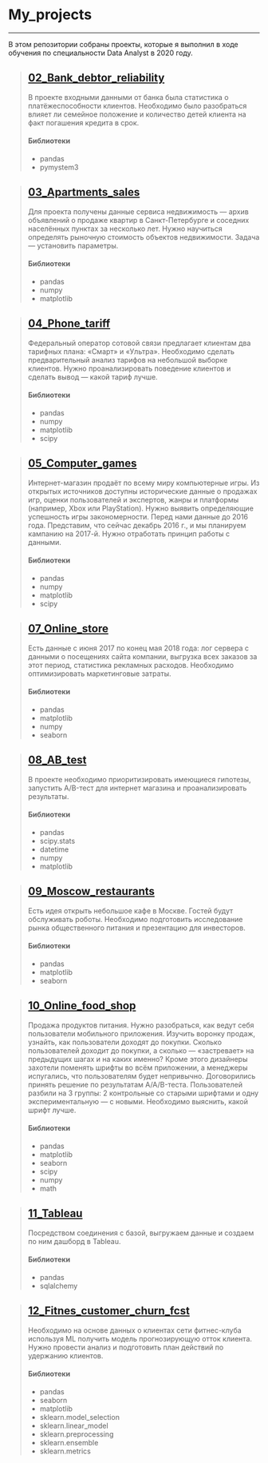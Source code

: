 # My_projects
______________________

В этом репозитории собраны проекты, которые я выполнил в ходе обучения по специальности Data Analyst в 2020 году.


>## [02_Bank_debtor_reliability](https://github.com/Artema-hub/My_projects/tree/main/02_Bank_debtor_reliability)
>В проекте входными данными от банка была статистика о платёжеспособности клиентов. Необходимо было разобраться влияет ли семейное положение и количество детей клиента на факт погашения кредита в срок.
>#### Библиотеки
>* pandas
>* pymystem3

>## [03_Apartments_sales](https://github.com/Artema-hub/My_projects/tree/main/03_Apartments_sales)
>Для проекта получены данные сервиса недвижимость — архив объявлений о продаже квартир в Санкт-Петербурге и соседних населённых пунктах за несколько лет. Нужно научиться определять рыночную стоимость объектов недвижимости. Задача — установить параметры.
>#### Библиотеки
>* pandas
>* numpy
>* matplotlib


>## [04_Phone_tariff](https://github.com/Artema-hub/My_projects/tree/main/04_Phone_tariff)
>Федеральный оператор сотовой связи предлагает клиентам два тарифных плана: «Смарт» и «Ультра». Необходимо сделать предварительный анализ тарифов на небольшой выборке клиентов. Нужно проанализировать поведение клиентов и сделать вывод — какой тариф лучше.
>#### Библиотеки
>* pandas
>* numpy
>* matplotlib
>* scipy

>## [05_Сomputer_games](https://github.com/Artema-hub/My_projects/tree/main/05_%D0%A1omputer_games)
>Интернет-магазин продаёт по всему миру компьютерные игры. Из открытых источников доступны исторические данные о продажах игр, оценки пользователей и экспертов, жанры и платформы (например, Xbox или PlayStation). Нужно выявить определяющие успешность игры закономерности. Перед нами данные до 2016 года. Представим, что сейчас декабрь 2016 г., и мы планируем кампанию на 2017-й. Нужно отработать принцип работы с данными.
>#### Библиотеки
>* pandas
>* numpy
>* matplotlib
>* scipy

>## [07_Online_store](https://github.com/Artema-hub/My_projects/tree/main/07_Online_store)
>Есть данные с июня 2017 по конец мая 2018 года: лог сервера с данными о посещениях сайта компании, выгрузка всех заказов за этот период, статистика рекламных расходов. Необходимо оптимизировать маркетинговые затраты.
>#### Библиотеки
>* pandas
>* matplotlib
>* numpy
>* seaborn

>## [08_AB_test](https://github.com/Artema-hub/My_projects/tree/main/08_AB_test)
>В проекте необходимо приоритизировать имеющиеся гипотезы, запустить A/B-тест для интернет магазина и проанализировать результаты.
>#### Библиотеки
>* pandas
>* scipy.stats
>* datetime
>* numpy
>* matplotlib

>## [09_Moscow_restaurants](https://github.com/Artema-hub/My_projects/tree/main/09_Moscow_restaurants)
>Есть идея открыть небольшое кафе в Москве. Гостей будут обслуживать роботы. Необходимо подготовить исследование рынка общественного питания и презентацию для инвесторов.
>#### Библиотеки
>* pandas
>* matplotlib
>* seaborn

>## [10_Online_food_shop](https://github.com/Artema-hub/My_projects/tree/main/10_Online_food_shop)
>Продажа продуктов питания. Нужно разобраться, как ведут себя пользователи мобильного приложения. Изучить воронку продаж, узнайть, как пользователи доходят до покупки. Сколько пользователей доходит до покупки, а сколько — «застревает» на предыдущих шагах и на каких именно? Кроме этого дизайнеры захотели поменять шрифты во всём приложении, а менеджеры испугались, что пользователям будет непривычно. Договорились принять решение по результатам A/A/B-теста. Пользователей разбили на 3 группы: 2 контрольные со старыми шрифтами и одну экспериментальную — с новыми. Необходимо выяснить, какой шрифт лучше.
>#### Библиотеки
>* pandas
>* matplotlib
>* seaborn
>* scipy
>* numpy
>* math

>## [11_Tableau](https://github.com/Artema-hub/My_projects/tree/main/11_Tableau)
>Посредством соединения с базой, выгружаем данные и создаем по ним дашборд в Tableau.
>#### Библиотеки
>* pandas
>* sqlalchemy

>## [12_Fitnes_customer_churn_fcst](https://github.com/Artema-hub/My_projects/tree/main/12_Fitnes_customer_churn_fcst)
>Необходимо на основе данных о клиентах сети фитнес-клуба используя ML получить модель прогнозирующую отток клиента. Нужно провести анализ и подготовить план действий по удержанию клиентов.
>#### Библиотеки
>* pandas
>* seaborn
>* matplotlib
>* sklearn.model_selection
>* sklearn.linear_model
>* sklearn.preprocessing
>* sklearn.ensemble
>* sklearn.metrics
